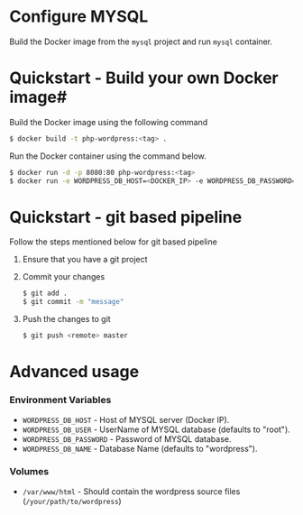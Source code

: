 # Configure MYSQL

Build the Docker image from the `mysql` project and run `mysql` container.

# Quickstart - Build your own Docker image#

Build the Docker image using the following command

```bash
$ docker build -t php-wordpress:<tag> .
```

Run the Docker container using the command below.

```bash
$ docker run -d -p 8080:80 php-wordpress:<tag>
$ docker run -e WORDPRESS_DB_HOST=<DOCKER_IP> -e WORDPRESS_DB_PASSWORD=<DB_PASSWORD> -v /your/path/to/wordpress:/var/www/html/wp-content/ -d -p 8080:80 php-wordpress:<tag>
```

# Quickstart - git based pipeline

Follow the steps mentioned below for git based pipeline

1. Ensure that you have a git project
2. Commit your changes

    ```bash
    $ git add .
    $ git commit -m "message"
    ```

3. Push the changes to git

    ```bash
    $ git push <remote> master
    ```

# Advanced usage

### **Environment Variables**

* `WORDPRESS_DB_HOST` - Host of MYSQL server (Docker IP).
* `WORDPRESS_DB_USER` - UserName of MYSQL database (defaults to "root").
* `WORDPRESS_DB_PASSWORD` - Password of MYSQL database.
* `WORDPRESS_DB_NAME` - Database Name (defaults to "wordpress").

### **Volumes**

* `/var/www/html` - Should contain the wordpress source files (`/your/path/to/wordpress`)
